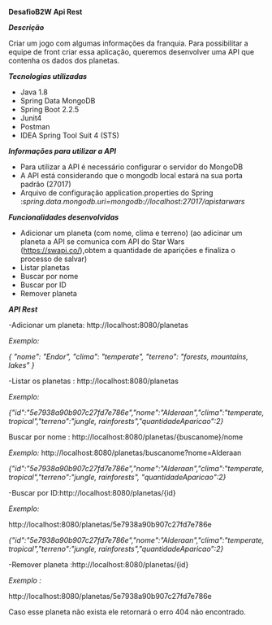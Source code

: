 **DesafioB2W Api Rest**

***Descrição***
     
 Criar um jogo com algumas informações da franquia. Para possibilitar  a equipe de front criar essa aplicação, queremos desenvolver uma API que contenha os dados dos planetas.


***Tecnologias utilizadas***

- Java 1.8
- Spring Data MongoDB 
- Spring Boot 2.2.5
- Junit4
- Postman
- IDEA Spring Tool Suit 4 (STS)


***Informações para utilizar a API***
- Para utilizar a API é necessário configurar o servidor do MongoDB
- A API está considerando que o mongodb local estará na sua porta padrão (27017)
- Arquivo de configuração application.properties do Spring :*spring.data.mongodb.uri=mongodb://localhost:27017/apistarwars*


***Funcionalidades desenvolvidas***
- Adicionar um planeta (com nome, clima e terreno)
(ao adicinar um planeta a API se comunica com API do Star Wars (https://swapi.co/),obtem a quantidade de aparições e finaliza o processo de salvar)
- Listar planetas
- Buscar por nome
- Buscar por ID
- Remover planeta

***API Rest***

-Adicionar um planeta: http://localhost:8080/planetas 

*Exemplo:*

*{ "nome": "Endor",* 
*"clima": "temperate",* 
*"terreno": "forests, mountains, lakes" }*

-Listar os planetas  : http://localhost:8080/planetas

*Exemplo:*

*{"id":"5e7938a90b907c27fd7e786e","nome":"Alderaan","clima":"temperate, 
     tropical","terreno":"jungle, rainforests","quantidadeAparicao":2}*

Buscar por nome : http://localhost:8080/planetas/{buscanome}/nome

*Exemplo:*
http://localhost:8080/planetas/buscanome?nome=Alderaan

*{"id":"5e7938a90b907c27fd7e786e","nome":"Alderaan","clima":"temperate, tropical","terreno":"jungle, rainforests",
  "quantidadeAparicao":2}*

-Buscar por ID:http://localhost:8080/planetas/{id}

*Exemplo:*

http://localhost:8080/planetas/5e7938a90b907c27fd7e786e

*{"id":"5e7938a90b907c27fd7e786e","nome":"Alderaan","clima":"temperate, tropical","terreno":"jungle, rainforests","quantidadeAparicao":2}*

-Remover planeta :http://localhost:8080/planetas/{id}

*Exemplo :*

 http://localhost:8080/planetas/5e7938a90b907c27fd7e786e

Caso esse planeta não exista ele retornará o erro 404 não encontrado.





